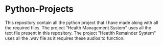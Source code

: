 # Python-Projects
This repository contain all the python project that I have made along with all the required files.
The project "Health Management System" uses all the text file present in this repository.
The project "Heatlth Remainder System" uses all the .wav file as it requires these audios to function.
